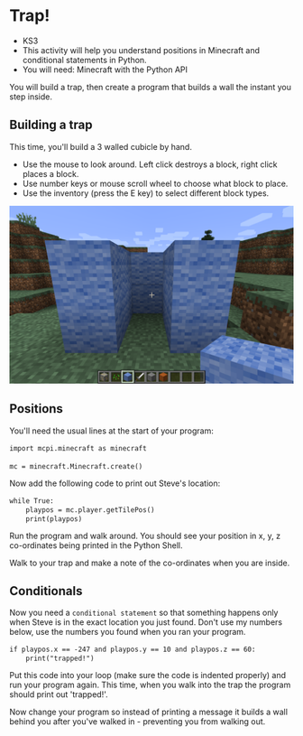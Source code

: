 # Trap!

* KS3
* This activity will help you understand positions in Minecraft and conditional
 statements in Python.
* You will need: Minecraft with the Python API

You will build a trap, then create a program that builds a wall the instant you
step inside.

## Building a trap

This time, you'll build a 3 walled cubicle by hand.

* Use the mouse to look around. Left click destroys a block, right click places a block.
* Use number keys or mouse scroll wheel to choose what block to place. 
* Use the inventory (press the E key) to select different block types.

![trap](trap.png)

## Positions

You'll need the usual lines at the start of your program:

~~~ { .python }
import mcpi.minecraft as minecraft

mc = minecraft.Minecraft.create()
~~~

Now add the following code to print out Steve's location:

~~~ { .python }
while True:
	playpos = mc.player.getTilePos()
    print(playpos)
~~~

Run the program and walk around. You should see your position in x, y, z
co-ordinates being printed in the Python Shell.

Walk to your trap and make a note of the co-ordinates when you are inside.

## Conditionals

Now you need a `conditional statement` so that something happens only when Steve
is in the exact location you just found. Don't use my numbers below, use the
numbers you found when you ran your program.

~~~ { .python }
if playpos.x == -247 and playpos.y == 10 and playpos.z == 60:
    print("trapped!")
~~~

Put this code into your loop (make sure the code is indented properly) and run
your program again. This time, when you walk into the trap the program should
print out 'trapped!'.

Now change your program so instead of printing a message it builds a wall behind
you after you've walked in - preventing you from walking out.
